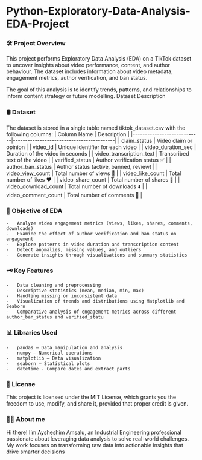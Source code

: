 # Python-Exploratory-Data-Analysis-EDA-Project
### 🛠️ Project Overview
This project performs Exploratory Data Analysis (EDA) on a TikTok dataset to uncover insights about video performance, content, and author behaviour. 
The dataset includes information about video metadata, engagement metrics, author verification, and ban status.
    
The goal of this analysis is to identify trends, patterns, and relationships to inform content strategy or future modelling. Dataset Description

### 🛢️ Dataset
The dataset is stored in a single table named tiktok_dataset.csv with the following columns:
| Column Name                | Description                              |
|----------------------------|------------------------------------------|
| claim_status               | Video claim or opinion            |
| video_id                   | Unique identifier for each video         |
| video_duration_sec         | Duration of the video in seconds         |
| video_transcription_text   | Transcribed text of the video           |
| verified_status            | Author verification status ✅             |
| author_ban_status          | Author status (active, banned, review)  |
| video_view_count           | Total number of views 👀                        |
| video_like_count           | Total number of likes ❤️                        |
| video_share_count          | Total number of shares 🔄                       |
| video_download_count       | Total number of downloads ⬇️                    |
| video_comment_count        | Total number of comments 💬                     |


### 🎯 Objective of EDA
    -	Analyze video engagement metrics (views, likes, shares, comments, downloads)
    -	Examine the effect of author verification and ban status on engagement
    -	Explore patterns in video duration and transcription content
    -	Detect anomalies, missing values, and outliers
    -	Generate insights through visualisations and summary statistics
### 🗝️ Key Features
    -	Data cleaning and preprocessing
    -	Descriptive statistics (mean, median, min, max)
    -	Handling missing or inconsistent data
    -	Visualization of trends and distributions using Matplotlib and Seaborn
    -	Comparative analysis of engagement metrics across different author_ban_status and verified_statu
### 📊 Libraries Used
    -	pandas – Data manipulation and analysis
    -	numpy – Numerical operations
    -	matplotlib – Data visualization
    -	seaborn – Statistical plots
    -	datetime - Compare dates and extract parts
### 📜 License
This project is licensed under the MIT License, which grants you the freedom to use, modify, and share it, provided that proper credit is given.
### 🙋‍♂️ About me
Hi there! I’m Aysheshim Amsalu, an Industrial Engineering professional passionate about leveraging data analysis to solve real-world challenges. My work focuses on transforming raw data into actionable insights that drive smarter decisions

